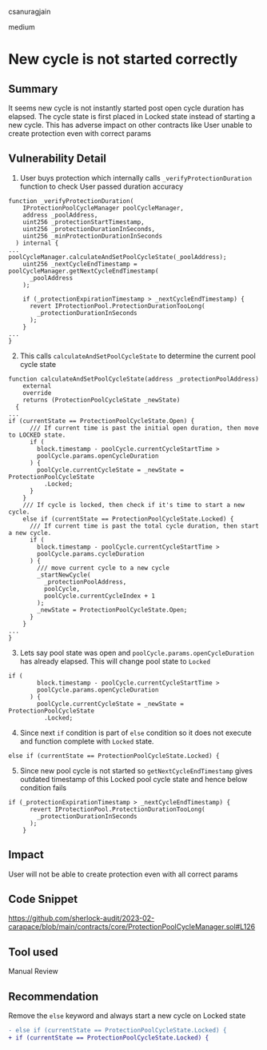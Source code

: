 csanuragjain

medium

# New cycle is not started correctly

## Summary
It seems new cycle is not instantly started post open cycle duration has elapsed. The cycle state is first placed in Locked state instead of starting a new cycle. This has adverse impact on other contracts like User unable to create protection even with correct params

## Vulnerability Detail
1. User buys protection which internally calls `_verifyProtectionDuration` function to check User passed duration accuracy

```solidity
function _verifyProtectionDuration(
    IProtectionPoolCycleManager poolCycleManager,
    address _poolAddress,
    uint256 _protectionStartTimestamp,
    uint256 _protectionDurationInSeconds,
    uint256 _minProtectionDurationInSeconds
  ) internal {
...
poolCycleManager.calculateAndSetPoolCycleState(_poolAddress);
    uint256 _nextCycleEndTimestamp = poolCycleManager.getNextCycleEndTimestamp(
      _poolAddress
    );

    if (_protectionExpirationTimestamp > _nextCycleEndTimestamp) {
      revert IProtectionPool.ProtectionDurationTooLong(
        _protectionDurationInSeconds
      );
    }
...
}
```

2. This calls `calculateAndSetPoolCycleState` to determine the current pool cycle state

```solidity
function calculateAndSetPoolCycleState(address _protectionPoolAddress)
    external
    override
    returns (ProtectionPoolCycleState _newState)
  {
...
if (currentState == ProtectionPoolCycleState.Open) {
      /// If current time is past the initial open duration, then move to LOCKED state.
      if (
        block.timestamp - poolCycle.currentCycleStartTime >
        poolCycle.params.openCycleDuration
      ) {
        poolCycle.currentCycleState = _newState = ProtectionPoolCycleState
          .Locked;
      }
    }
    /// If cycle is locked, then check if it's time to start a new cycle.
    else if (currentState == ProtectionPoolCycleState.Locked) {
      /// If current time is past the total cycle duration, then start a new cycle.
      if (
        block.timestamp - poolCycle.currentCycleStartTime >
        poolCycle.params.cycleDuration
      ) {
        /// move current cycle to a new cycle
        _startNewCycle(
          _protectionPoolAddress,
          poolCycle,
          poolCycle.currentCycleIndex + 1
        );
        _newState = ProtectionPoolCycleState.Open;
      }
    }
...
}
```

3. Lets say pool state was open and `poolCycle.params.openCycleDuration` has already elapsed. This will change pool state to `Locked`

```solidity
if (
        block.timestamp - poolCycle.currentCycleStartTime >
        poolCycle.params.openCycleDuration
      ) {
        poolCycle.currentCycleState = _newState = ProtectionPoolCycleState
          .Locked;
```

4. Since next `if` condition is part of `else` condition so it does not execute and function complete with `Locked` state. 

```solidity
else if (currentState == ProtectionPoolCycleState.Locked) {
```

5. Since new pool cycle is not started so `getNextCycleEndTimestamp` gives outdated timestamp of this Locked pool cycle state and hence below condition fails

```solidity
if (_protectionExpirationTimestamp > _nextCycleEndTimestamp) {
      revert IProtectionPool.ProtectionDurationTooLong(
        _protectionDurationInSeconds
      );
    }
```

## Impact
User will not be able to create protection even with all correct params

## Code Snippet
https://github.com/sherlock-audit/2023-02-carapace/blob/main/contracts/core/ProtectionPoolCycleManager.sol#L126

## Tool used
Manual Review

## Recommendation
Remove the `else` keyword and always start a new cycle on Locked state

```diff
- else if (currentState == ProtectionPoolCycleState.Locked) {
+ if (currentState == ProtectionPoolCycleState.Locked) {
```